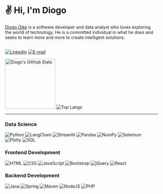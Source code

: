 # ✌ Hi, I'm Diogo

<div><a href="https://portfolio-4-lake.vercel.app/">Diogo Oike</a> is a software developer and data analyst who loves exploring the world of technology. 
  He is a committed individual in what he does and seeks to learn more and more to create intelligent solutions.</div>
<br>

[![LinkedIn](https://img.shields.io/badge/LinkedIn-78d?style=for-the-badge&logo=linkedin&logoColor=0A0AAF)](https://www.linkedin.com/in/diogo-oike-kanefuku-23639b223/) 
[![E-mail](https://img.shields.io/badge/-Email-e9a?style=for-the-badge&logo=gmail&logoColor=E94D5F)](mailto:diogooikejapan@gmail.com)

<div display="inline";>
  <img src="https://github-readme-stats.vercel.app/api?username=Dnaka27&show_icons=true&theme=highcontrast&title_color=47FFBC&text_color=ffffff&icon_color=827BFF&bg_color=1F002C" alt="Diogo's GitHub Stats" height="165px">
  <img src="https://github-readme-stats.vercel.app/api/top-langs/?username=Dnaka27&layout=compact&theme=highcontrast&title_color=47FFBC&text_color=ffffff&bg_color=1F002C" alt="Top Langs"/>
</div>

---

### Data Science

![Python](https://img.shields.io/badge/Python-1F2194?style=for-the-badge&logo=Python&logoColor=white)
![LangChain](https://img.shields.io/badge/LangChain-1C3C3C?style=for-the-badge&logo=LangChain&logoColor=white)
![Streamlit](https://img.shields.io/badge/Streamlit-FF4B4B?style=for-the-badge&logo=Streamlit&logoColor=white)
![Pandas](https://img.shields.io/badge/Pandas-150458?style=for-the-badge&logo=Pandas&logoColor=white)
![NumPy](https://img.shields.io/badge/NumPy-016273?style=for-the-badge&logo=NumPy&logoColor=white)
![Selenium](https://img.shields.io/badge/Selenium-DE0034?style=for-the-badge&logo=Selenium&logoColor=white)
![Plotly](https://img.shields.io/badge/Plotly-5B00E8?style=for-the-badge&logo=Plotly&logoColor=white)
![SQL](https://img.shields.io/badge/SQL-8BBAD8?style=for-the-badge&logo=Google%20BigQuery&logoColor=white)

### Frontend Development

![HTML](https://img.shields.io/badge/HTML-E34F26?style=for-the-badge&logo=html5&logoColor=white)
![CSS](https://img.shields.io/badge/CSS-0769FC?style=for-the-badge&logo=css3&logoColor=white)
![JavaScript](https://img.shields.io/badge/JavaScript-F7DF1E?style=for-the-badge&logo=javascript&logoColor=white)
![Bootstrap](https://img.shields.io/badge/Bootstrap-5C2D91?style=for-the-badge&logo=bootstrap&logoColor=white)
![jQuery](https://img.shields.io/badge/jQuery-1572B6?style=for-the-badge&logo=jquery&logoColor=white)
![React](https://img.shields.io/badge/React-00CEF0?style=for-the-badge&logo=react&logoColor=white)

### Backend Development

![Java](https://img.shields.io/badge/Java-FF0000?style=for-the-badge&logo=Oracle&logoColor=white)
![Spring](https://img.shields.io/badge/Spring-10CF00?style=for-the-badge&logo=Spring&logoColor=white)
![Maven](https://img.shields.io/badge/Maven-E80058?style=for-the-badge&logo=Apache%20maven&logoColor=white)
![NodeJS](https://img.shields.io/badge/Node-44AA44?style=for-the-badge&logo=nodedotjs&logoColor=white)
![PHP](https://img.shields.io/badge/Php-4f5c93?style=for-the-badge&logo=php&logoColor=white)

